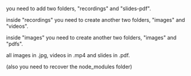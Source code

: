 you need to add two folders, "recordings" and "slides-pdf".

inside "recordings" you need to create another two folders, "images" and "videos".

inside "images" you need to create another two folders, "images" and "pdfs".

all images in .jpg, videos in .mp4 and slides in .pdf.

(also you need to recover the node_modules folder)
